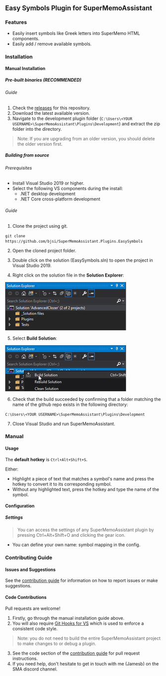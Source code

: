 ## Easy Symbols Plugin for SuperMemoAssistant

### Features

- Easily insert symbols like Greek letters into SuperMemo HTML components.
- Easily add / remove available symbols.

### Installation

#### Manual Installation

##### Pre-built binaries (RECOMMENDED)
###### Guide

1. Check the [releases](https://github.com/bjsi/SuperMemoAssistant.Plugins.EasySymbols/releases) for this repository.
2. Download the latest available version.
3. Navigate to the development plugin folder (`C:\Users\<YOUR USERNAME>\SuperMemoAssistant\Plugins\Development`) and extract the zip folder into the directory.
  > Note: If you are upgrading from an older version, you should delete the older version first.

##### Building from source
###### Prerequisites

- Install Visual Studio 2019 or higher.
- Select the following  VS components during the install:
  + .NET desktop development
  + .NET Core cross-platform development

###### Guide

1. Clone the project using git.

  `git clone https://github.com/bjsi/SuperMemoAssistant.Plugins.EasySymbols`

2. Open the cloned project folder.

3. Double click on the solution (EasySymbols.sln) to open the project in Visual Studio 2019.

4. Right click on the solution file in the **Solution Explorer**:

![Image of Solution Explorer](https://github.com/bjsi/docs/blob/master/SMA/plugins/images/solution-explorer.png)

5. Select **Build Solution**:

![Image of Build Solution Option](https://github.com/bjsi/docs/blob/master/SMA/plugins/images/build-solution.jpg)

6. Check that the build succeeded by confirming that a folder matching the name of the github repo exists in the following directory:

`C:\Users\<YOUR USERNAME>\SuperMemoAssistant\Plugins\Development`

7. Close Visual Studio and run SuperMemoAssistant.

### Manual

#### Usage

The **default hotkey** is `Ctrl+Alt+Shift+S`.

Either:
- Highlight a piece of text that matches a symbol's name and press the hotkey to convert it to its corresponding symbol.
- Without any highlighted text, press the hotkey and type the name of the symbol.

#### Configuration

##### Settings

> You can access the settings of any SuperMemoAssistant plugin by pressing Ctrl+Alt+Shift+O and clicking the gear icon.
- You can define your own name: symbol mapping in the config.

### Contributing Guide

#### Issues and Suggestions

See the [contribution guide](https://github.com/bjsi/docs/blob/master/SMA/plugins/CONTRIBUTING.md) for information on how to report issues or make suggestions.

#### Code Contributions

Pull requests are welcome!

1. Firstly, go through the manual installation guide above.
2. You will also require [Git Hooks for VS](https://marketplace.visualstudio.com/items?itemName=AlexisIncogito.VisualStudio-Git-Hooks) which is used to enforce a consistent code style.
> Note: you do not need to build the entire SuperMemoAssistant project to make changes to or debug a plugin.
3. See the code section of the [contribution guide](https://github.com/bjsi/docs/blob/master/SMA/plugins/CONTRIBUTING.md) for pull request instructions.
4. If you need help, don't hesitate to get in touch with me (Jamesb) on the SMA discord channel.
